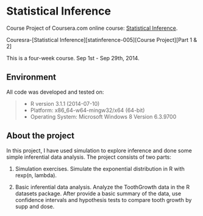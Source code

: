 Statistical Inference
=============================

Course Project of Coursera.com online course: [Statistical Inference][1].

Couresra-[Statistical Inference][statinference-005][Course Project][Part 1 & 2]

This is a four-week course. Sep 1st - Sep 29th, 2014.

## Environment 

All code was developed and tested on:

> * R version 3.1.1 (2014-07-10) 
> * Platform: x86_64-w64-mingw32/x64 (64-bit)
> * Operating System: Microsoft Windows 8 Version 6.3.9700 

## About the project

In this project, I have used simulation to explore inference and done some simple inferential data analysis. The project consists of two parts:

1. Simulation exercises.
Simulate the exponential distribution in R with rexp(n, lambda).

2. Basic inferential data analysis.
Analyze the ToothGrowth data in the R datasets package. After provide a basic summary of the data, use confidence intervals and hypothesis tests to compare tooth growth by supp and dose.


[1]:https://class.coursera.org/course/statinference